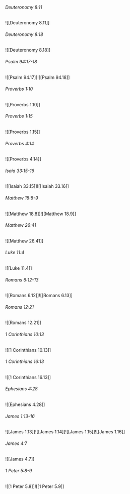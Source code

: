 ###### Deuteronomy 8:11

![[Deuteronomy 8.11]]

###### Deuteronomy 8:18

![[Deuteronomy 8.18]]

###### Psalm 94:17-18

![[Psalm 94.17]]![[Psalm 94.18]]

###### Proverbs 1:10

![[Proverbs 1.10]]

###### Proverbs 1:15

![[Proverbs 1.15]]

###### Proverbs 4:14

![[Proverbs 4.14]]

###### Isaia 33:15-16

![[Isaiah 33.15]]![[Isaiah 33.16]]

###### Matthew 18:8-9

![[Matthew 18.8]]![[Matthew 18.9]]

###### Matthew 26:41

![[Matthew 26.41]]

###### Luke 11:4

![[Luke 11.4]]

###### Romans 6:12-13

![[Romans 6.12]]![[Romans 6.13]]

###### Romans 12:21

![[Romans 12.21]]

###### 1 Corinthians 10:13

![[1 Corinthians 10.13]]

###### 1 Corinthians 16:13

![[1 Corinthians 16.13]]

###### Ephesians 4:28

![[Ephesians 4.28]]

###### James 1:13-16

![[James 1.13]]![[James 1.14]]![[James 1.15]]![[James 1.16]]

###### James 4:7

![[James 4.7]]

###### 1 Peter 5:8-9

![[1 Peter 5.8]]![[1 Peter 5.9]]